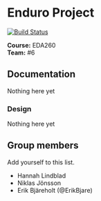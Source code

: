 # Enduro Project

[![Build Status](https://travis-ci.org/duralf2/EDA260-Team06.svg?branch=master)](https://travis-ci.org/duralf2/EDA260-Team06)

**Course:**  EDA260  
**Team:**    #6


## Documentation
Nothing here yet

### Design
Nothing here yet

## Group members
Add yourself to this list.

 - Hannah Lindblad
 - Niklas Jönsson
 - Erik Bjäreholt (@ErikBjare)
